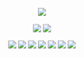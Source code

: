 <p align="center" width="100%">
<img src="https://github-profile-trophy.vercel.app/?username=criske&theme=darkhub&margin-w=8*no-bg=true"/> 
<br/><br/>
  <img src="https://github-readme-stats.vercel.app/api?username=criske&show_icons=true&locale=en"/>
  <img src="https://github-readme-stats.vercel.app/api/top-langs/?username=criske&layout=compact"/>
</p>

<p align="center" width="100%">
  <img src="https://badgen.net/badge/%23/java"/>
  <img src="https://badgen.net/badge/%23/kotlin/yellow"/>
  <img src="https://badgen.net/badge/%23/javascript/black"/>
  <img src="https://badgen.net/badge/%23/android%2Ddev/green"/>
  <img src="https://badgen.net/badge/%23/mobile%2Ddev/blue"/>
  <img src="https://badgen.net/badge/%23/web%2Ddev/purple"/>
  <img src="https://badgen.net/badge/%23/backend%2Ddev/gray"/>
</p>

